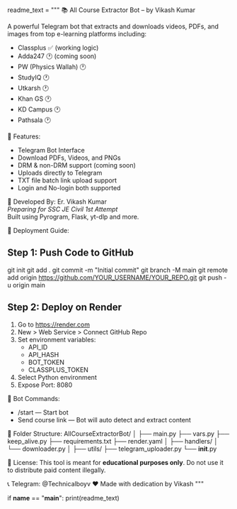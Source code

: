 readme_text = """
📚 All Course Extractor Bot – by Vikash Kumar

A powerful Telegram bot that extracts and downloads videos, PDFs, and images from top e-learning platforms including:

- Classplus ✅ (working logic)
- Adda247 🕐 (coming soon)
- PW (Physics Wallah) 🕐
- StudyIQ 🕐
- Utkarsh 🕐
- Khan GS 🕐
- KD Campus 🕐
- Pathsala 🕐

🚀 Features:
- Telegram Bot Interface
- Download PDFs, Videos, and PNGs
- DRM & non-DRM support (coming soon)
- Uploads directly to Telegram
- TXT file batch link upload support
- Login and No-login both supported

🧠 Developed By:
Er. Vikash Kumar  
_Preparing for SSC JE Civil 1st Attempt_  
Built using Pyrogram, Flask, yt-dlp and more.

🔧 Deployment Guide:

Step 1: Push Code to GitHub
----------------------------
git init
git add .
git commit -m "Initial commit"
git branch -M main
git remote add origin https://github.com/YOUR_USERNAME/YOUR_REPO.git
git push -u origin main

Step 2: Deploy on Render
------------------------
1. Go to https://render.com
2. New > Web Service > Connect GitHub Repo
3. Set environment variables:
   - API_ID
   - API_HASH
   - BOT_TOKEN
   - CLASSPLUS_TOKEN
4. Select Python environment
5. Expose Port: 8080

🤖 Bot Commands:
- /start — Start bot
- Send course link — Bot will auto detect and extract content

📁 Folder Structure:
AllCourseExtractorBot/
│
├── main.py
├── vars.py
├── keep_alive.py
├── requirements.txt
├── render.yaml
│
├── handlers/
│   └── downloader.py
│
├── utils/
    ├── telegram_uploader.py
    └── __init__.py

📝 License:
This tool is meant for **educational purposes only**. Do not use it to distribute paid content illegally.

📞 Telegram: @Technicalboyv
❤️ Made with dedication by Vikash
"""

if __name__ == "__main__":
    print(readme_text)
